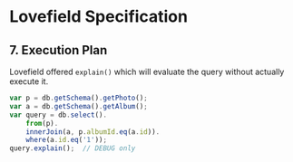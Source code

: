 # Lovefield Specification

## 7. Execution Plan

Lovefield offered `explain()` which will evaluate the query without actually execute it.

```js
var p = db.getSchema().getPhoto();
var a = db.getSchema().getAlbum();
var query = db.select().
    from(p).
    innerJoin(a, p.albumId.eq(a.id)).
    where(a.id.eq('1'));
query.explain();  // DEBUG only
```
